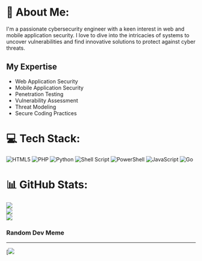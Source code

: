 # 💫 About Me:
I'm a passionate cybersecurity engineer with a keen interest in web and mobile application security. I love to dive into the intricacies of systems to uncover vulnerabilities and find innovative solutions to protect against cyber threats.

## My Expertise
- Web Application Security
- Mobile Application Security
- Penetration Testing
- Vulnerability Assessment
- Threat Modeling
- Secure Coding Practices

# 💻 Tech Stack:
![HTML5](https://img.shields.io/badge/html5-%23E34F26.svg?style=for-the-badge&logo=html5&logoColor=white) ![PHP](https://img.shields.io/badge/php-%23777BB4.svg?style=for-the-badge&logo=php&logoColor=white) ![Python](https://img.shields.io/badge/python-3670A0?style=for-the-badge&logo=python&logoColor=ffdd54) ![Shell Script](https://img.shields.io/badge/shell_script-%23121011.svg?style=for-the-badge&logo=gnu-bash&logoColor=white) ![PowerShell](https://img.shields.io/badge/PowerShell-%235391FE.svg?style=for-the-badge&logo=powershell&logoColor=white) ![JavaScript](https://img.shields.io/badge/javascript-%23323330.svg?style=for-the-badge&logo=javascript&logoColor=%23F7DF1E) ![Go](https://img.shields.io/badge/go-%2300ADD8.svg?style=for-the-badge&logo=go&logoColor=white)
# 📊 GitHub Stats:
![](https://github-readme-stats.vercel.app/api?username=Anubi5x0&theme=radical&hide_border=false&include_all_commits=true&count_private=true)<br/>
![](https://github-readme-streak-stats.herokuapp.com/?user=Anubi5x0&theme=radical&hide_border=false)<br/>
![](https://github-readme-stats.vercel.app/api/top-langs/?username=Anubi5x0&theme=radical&hide_border=false&include_all_commits=true&count_private=true&layout=compact)


###  Random Dev Meme

---
[![](https://media.giphy.com/media/jd6TVgsph6w7e/giphy.gif?cid=82a1493bir7rcq1vwaprnnpj7qqswifscr7df27ts0go2c1v&ep=v1_gifs_trending&rid=giphy.gif&ct=g)

<!-- Proudly created with GPRM ( https://gprm.itsvg.in ) -->
